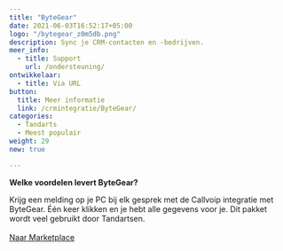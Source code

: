 ```yaml
---
title: "ByteGear"
date: 2021-06-03T16:52:17+05:00
logo: "/bytegear_z0m5db.png"
description: Sync je CRM-contacten en -bedrijven.
meer_info:
  - title: Support
    url: /ondersteuning/
ontwikkelaar:
  - title: Via URL
button:
  title: Meer informatie
  link: /crmintegratie/ByteGear/
categories:
  - Tandarts
  - Meest populair
weight: 29
new: true

---
```


**Welke voordelen levert ByteGear?**

Krijg een melding op je PC bij elk gesprek met de Callvoip integratie met ByteGear. Één keer klikken en je hebt alle gegevens voor je. Dit pakket wordt veel gebruikt door Tandartsen.<br><br><a href="/marketplace" class="button">Naar Marketplace</a>
